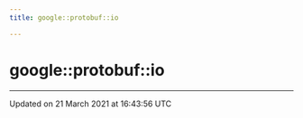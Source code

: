 ```yaml
---
title: google::protobuf::io

---
```


# google::protobuf::io






-------------------------------

Updated on 21 March 2021 at 16:43:56 UTC